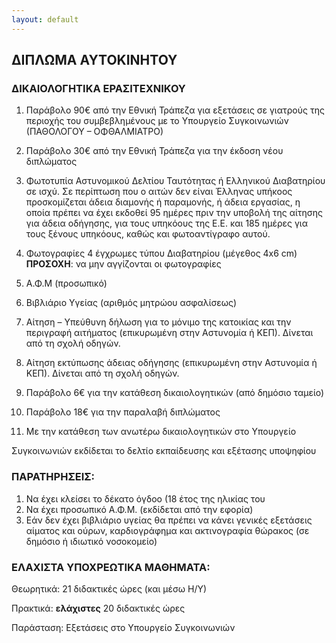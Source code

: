 ```yaml
---
layout: default
---
```


ΔΙΠΛΩΜΑ ΑΥΤΟΚΙΝΗΤΟΥ
-------------------

### ΔΙΚΑΙΟΛΟΓΗΤΙΚΑ ΕΡΑΣΙΤΕΧΝΙΚΟΥ

1. Παράβολο 90€ από την Εθνική Τράπεζα για εξετάσεις σε γιατρούς της περιοχής
   του συμβεβλημένους με το Υπουργείο Συγκοινωνιών (ΠΑΘΟΛΟΓΟΥ – ΟΦΘΑΛΜΙΑΤΡΟ)

2. Παράβολο 30€ από την Εθνική Τράπεζα για την έκδοση νέου διπλώματος

3. Φωτοτυπία Αστυνομικού Δελτίου Ταυτότητας ή Ελληνικού Διαβατηρίου σε ισχύ. Σε
   περίπτωση που ο αιτών δεν είναι Έλληνας υπήκοος προσκομίζεται άδεια διαμονής
   ή παραμονής, ή άδεια εργασίας, η οποία πρέπει να έχει εκδοθεί 95 ημέρες πριν
   την υποβολή της αίτησης για άδεια οδήγησης, για τους υπηκόους της Ε.Ε. και
   185 ημέρες για τους ξένους υπηκόους, καθώς και φωτοαντίγραφο αυτού.

4. Φωτογραφίες 4 έγχρωμες τύπου Διαβατηρίου (μέγεθος 4x6 cm)
   **ΠΡΟΣΟΧΗ**: να μην αγγίζονται οι φωτογραφίες

5. Α.Φ.Μ (προσωπικό)

6. Βιβλιάριο Υγείας (αριθμός μητρώου ασφαλίσεως)

7. Αίτηση – Υπεύθυνη δήλωση για το μόνιμο της κατοικίας και την περιγραφή αιτήματος (επικυρωμένη στην Αστυνομία ή ΚΕΠ). Δίνεται από τη σχολή οδηγών.

8. Αίτηση εκτύπωσης άδειας οδήγησης (επικυρωμένη στην Αστυνομία ή ΚΕΠ). Δίνεται από τη σχολή οδηγών.

9. Παράβολο 6€ για την κατάθεση δικαιολογητικών (από δημόσιο ταμείο)

10. Παράβολο 18€ για την παραλαβή διπλώματος  

11. Με την κατάθεση των ανωτέρω δικαιολογητικών στο Υπουργείο

Συγκοινωνιών εκδίδεται το δελτίο εκπαίδευσης και εξέτασης υποψηφίου



### ΠΑΡΑΤΗΡΗΣΕΙΣ:

1. Να έχει κλείσει το δέκατο όγδοο (18 έτος της ηλικίας του
2. Να έχει προσωπικό Α.Φ.Μ. (εκδίδεται από την εφορία)
3. Εάν δεν έχει βιβλιάριο υγείας θα πρέπει να κάνει γενικές εξετάσεις αίματος και ούρων, καρδιογράφημα και ακτινογραφία θώρακος (σε δημόσιο ή ιδιωτικό νοσοκομείο)

### ΕΛΑΧΙΣΤΑ ΥΠΟΧΡΕΩΤΙΚΑ ΜΑΘΗΜΑΤΑ:

Θεωρητικά: 21 διδακτικές ώρες (και μέσω Η/Υ)

Πρακτικά: **ελάχιστες** 20 διδακτικές ώρες

Παράσταση: Εξετάσεις στο Υπουργείο Συγκοινωνιών

